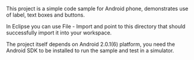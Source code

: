 

This project is a simple code sample for Android phone, demonstrates use of label, text boxes and buttons.

In Eclipse you can use File - Import and point to this directory that should successfully import it into your workspace.

The project itself depends on Android 2.0.1(6) platform, you need the Android SDK to be installed to run the sample and test in a simulator.


